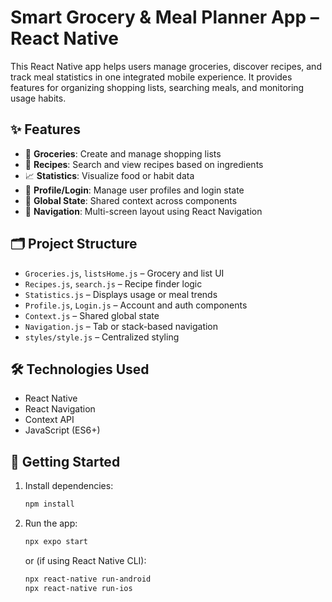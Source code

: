 # Smart Grocery & Meal Planner App – React Native

This React Native app helps users manage groceries, discover recipes, and track meal statistics in one integrated mobile experience. It provides features for organizing shopping lists, searching meals, and monitoring usage habits.

## ✨ Features

- 🛒 **Groceries**: Create and manage shopping lists
- 🍳 **Recipes**: Search and view recipes based on ingredients
- 📈 **Statistics**: Visualize food or habit data
- 👤 **Profile/Login**: Manage user profiles and login state
- 🔄 **Global State**: Shared context across components
- 📱 **Navigation**: Multi-screen layout using React Navigation

## 🗂️ Project Structure

- `Groceries.js`, `listsHome.js` – Grocery and list UI
- `Recipes.js`, `search.js` – Recipe finder logic
- `Statistics.js` – Displays usage or meal trends
- `Profile.js`, `Login.js` – Account and auth components
- `Context.js` – Shared global state
- `Navigation.js` – Tab or stack-based navigation
- `styles/style.js` – Centralized styling

## 🛠️ Technologies Used

- React Native
- React Navigation
- Context API
- JavaScript (ES6+)

## 🚀 Getting Started

1. Install dependencies:
   ```bash
   npm install
   ```

2. Run the app:
   ```bash
   npx expo start
   ```

   or (if using React Native CLI):

   ```bash
   npx react-native run-android
   npx react-native run-ios
   ```